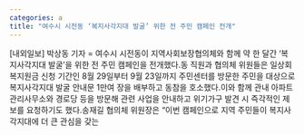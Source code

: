 ```yaml
---
categories: a
title: "여수시 시전동 ‘복지사각지대 발굴’ 위한 전 주민 캠페인 전개"
---
```

[내외일보] 박상동 기자 = 여수시 시전동이 지역사회보장협의체와 함께 약 한 달간 ‘복지사각지대 발굴’을 위한 전 주민 캠페인을 전개했다.동 직원과 협의체 위원들은 일상회복지원금 신청 기간인 8월 29일부터 9월 23일까지 주민센터를 방문한 주민을 대상으로 복지사각지대 발굴 안내문 1만여 장을 배부하고 동참을 호소했다.이와 함께 관내 아파트 관리사무소와 경로당 등을 방문해 관련 사업을 안내하고 위기가구 발견 시 즉각적인 제보를 요청하기도 했다.송재길 협의체 위원장은 “이번 캠페인으로 지역 주민들이 복지사각지대에 더 큰 관심을 갖는